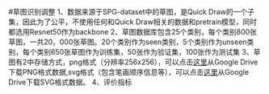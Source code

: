 #草图识别调整
1、数据来源于SPG-dataset中的草图，是Quick Draw的一个子集，因此为了公平，不使用任何和Quick Draw相关的数据和pretrain模型，同时都选用Resnet50作为backbone
2、草图数据库包含25个类别，每个类别800张草图，一共20，000张草图。20个类别作为seen类别，5个类别作为unseen类别，每个类别650张草图作为训练集，50张作为验证集，100张作为测试集
3、草图有2中存储方式，png格式（分辨率256x256），可以点击[这里](https://drive.google.com/file/d/1wKCvZMmjTnOFiVFEk5v53SrHt_w4Y5-g/view?usp=sharing)从Google Drive下载PNG格式数据,svg格式（包含笔画顺序信息等），可以点击[这里](https://drive.google.com/file/d/1ssCinsxje1f_aGryJVXFkFsTBDFXgJcH/view?usp=sharing)从Google Drive下载SVG格式数据。
4、评价指标
